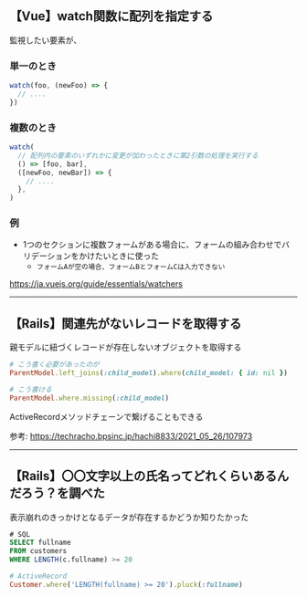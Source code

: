 ## 【Vue】watch関数に配列を指定する
監視したい要素が、
### 単一のとき
```ts
watch(foo, (newFoo) => {
  // ....
})
```

### 複数のとき
```ts
watch(
  // 配列内の要素のいずれかに変更が加わったときに第2引数の処理を実行する
  () => [foo, bar],
  ([newFoo, newBar]) => {
    // ....
  },
)
```
### 例
- 1つのセクションに複数フォームがある場合に、フォームの組み合わせでバリデーションをかけたいときに使った
  - `フォームAが空の場合、フォームBとフォームCは入力できない`

https://ja.vuejs.org/guide/essentials/watchers

---

## 【Rails】関連先がないレコードを取得する
親モデルに紐づくレコードが存在しないオブジェクトを取得する
```ruby
# こう書く必要があったのが
ParentModel.left_joins(:child_model).where(child_model: { id: nil })

# こう書ける
ParentModel.where.missing(:child_model)
```
ActiveRecordメソッドチェーンで繋げることもできる

参考: https://techracho.bpsinc.jp/hachi8833/2021_05_26/107973

---

## 【Rails】〇〇文字以上の氏名ってどれくらいあるんだろう？を調べた
表示崩れのきっかけとなるデータが存在するかどうか知りたかった
```sql
# SQL
SELECT fullname
FROM customers
WHERE LENGTH(c.fullname) >= 20
```

```ruby
# ActiveRecord
Customer.where('LENGTH(fullname) >= 20').pluck(:fullname)
```
